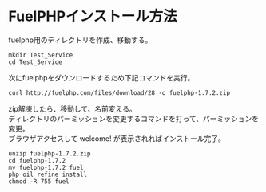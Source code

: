 # FuelPHPインストール方法

fuelphp用のディレクトリを作成、移動する。  
```
mkdir Test_Service
cd Test_Service
```

次にfuelphpをダウンロードするため下記コマンドを実行。
```
curl http://fuelphp.com/files/download/28 -o fuelphp-1.7.2.zip
```

zip解凍したら、移動して、名前変える。  
ディレクトリのパーミッションを変更するコマンドを打って、パーミッションを変更。  
ブラウザアクセスして welcome! が表示されればインストール完了。
```
unzip fuelphp-1.7.2.zip
cd fuelphp-1.7.2
mv fuelphp-1.7.2 fuel
php oil refine install
chmod -R 755 fuel
```